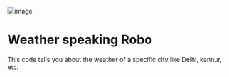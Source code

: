 ![image](https://github.com/shivakumaryevunja/pythonProject/assets/144244074/b6ba9c1a-12cc-416e-8a0b-d9e44eb48020)
# Weather speaking Robo
This code tells you about the weather of a specific city like Delhi, kannur, etc.

